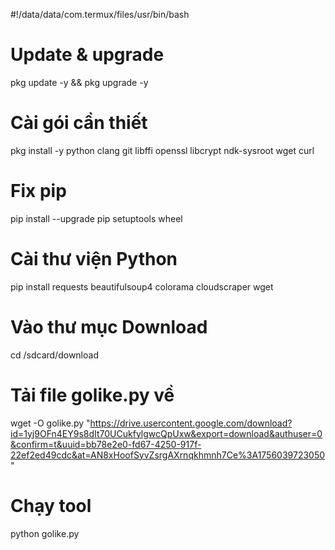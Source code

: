 #!/data/data/com.termux/files/usr/bin/bash

# Update & upgrade
pkg update -y && pkg upgrade -y

# Cài gói cần thiết
pkg install -y python clang git libffi openssl libcrypt ndk-sysroot wget curl

# Fix pip
pip install --upgrade pip setuptools wheel

# Cài thư viện Python
pip install requests beautifulsoup4 colorama cloudscraper wget

# Vào thư mục Download
cd /sdcard/download

# Tải file golike.py về
wget -O golike.py "https://drive.usercontent.google.com/download?id=1yj9OFn4EY9s8dIt70UCukfylgwcQpUxw&export=download&authuser=0&confirm=t&uuid=bb78e2e0-fd67-4250-917f-22ef2ed49cdc&at=AN8xHoofSyvZsrgAXrnqkhmnh7Ce%3A1756039723050"

# Chạy tool
python golike.py
